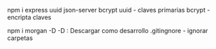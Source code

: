 npm i express uuid json-server bcrypt
uuid - claves primarias
bcrypt - encripta claves

npm i morgan -D 
-D : Descargar como desarrollo
.gitingnore - ignorar carpetas